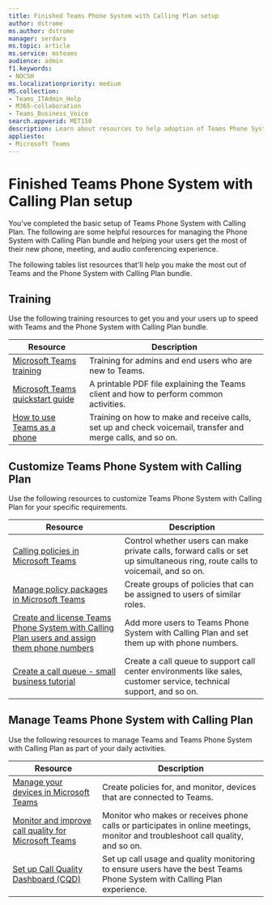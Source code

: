 ```yaml
---
title: Finished Teams Phone System with Calling Plan setup
author: dstrome 
ms.author: dstrome
manager: serdars
ms.topic: article
ms.service: msteams
audience: admin
f1.keywords:
- NOCSH
ms.localizationpriority: medium
MS.collection: 
- Teams_ITAdmin_Help
- M365-collaboration
- Teams_Business_Voice
search.appverid: MET150
description: Learn about resources to help adoption of Teams Phone System with Calling Plan after setup is complete.
appliesto: 
- Microsoft Teams
---
```


# Finished Teams Phone System with Calling Plan setup

You've completed the basic setup of Teams Phone System with Calling Plan. The following are some helpful resources for managing the Phone System with Calling Plan bundle and helping your users get the most of their new phone, meeting, and audio conferencing experience.

The following tables list resources that'll help you make the most out of Teams and the Phone System with Calling Plan bundle.

## Training

Use the following training resources to get you and your users up to speed with Teams and the Phone System with Calling Plan bundle.

|Resource  |Description  |
|---------|---------|
| [Microsoft Teams training](../training-microsoft-teams-landing-page.md)    | Training for admins and end users who are new to Teams.        |
| [Microsoft Teams quickstart guide](https://download.microsoft.com/download/D/9/F/D9FE8B9E-22F5-47BF-A1AB-09539C41FCD0/Teams%20QS.pdf)    | A printable PDF file explaining the Teams client and how to perform common activities.        |
| [How to use Teams as a phone](https://support.microsoft.com/office/meetings-and-calls-d92432d5-dd0f-4d17-8f69-06096b6b48a8?ad=US#ID0EAABAAA=Calls)    | Training on how to make and receive calls, set up and check voicemail, transfer and merge calls, and so on.        |

## Customize Teams Phone System with Calling Plan

Use the following resources to customize Teams Phone System with Calling Plan for your specific requirements.

| Resource | Description  |
|---------|---------|
| [Calling policies in Microsoft Teams](set-up-policies.md)    | Control whether users can make private calls, forward calls or set up simultaneous ring, route calls to voicemail, and so on.        |
| [Manage policy packages in Microsoft Teams](policy-packages.md)    | Create groups of policies that can be assigned to users of similar roles.        |
| [Create and license Teams Phone System with Calling Plan users and assign them phone numbers](create-users.md)    | Add more users to Teams Phone System with Calling Plan and set them up with phone numbers.        |
| [Create a call queue - small business tutorial](create-a-phone-system-call-queue-smb.md)    | Create a call queue to support call center environments like sales, customer service, technical support, and so on.        |

## Manage Teams Phone System with Calling Plan

Use the following resources to manage Teams and Teams Phone System with Calling Plan as part of your daily activities.

|Resource  |Description  |
|---------|---------|
| [Manage your devices in Microsoft Teams](manage-devices.md)    | Create policies for, and monitor, devices that are connected to Teams.        |
| [Monitor and improve call quality for Microsoft Teams](monitor-quality.md)    | Monitor who makes or receives phone calls or participates in online meetings, monitor and troubleshoot call quality, and so on.        |
| [Set up Call Quality Dashboard (CQD)](analytics-dashboard.md)| Set up call usage and quality monitoring to ensure users have the best Teams Phone System with Calling Plan experience.|
